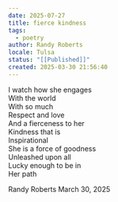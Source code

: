 ```yaml
---
date: 2025-07-27
title: fierce kindness
tags:
  - poetry
author: Randy Roberts
locale: Tulsa
status: "[[Published]]"
created: 2025-03-30 21:56:40
---
```

I watch how she engages  
With the world  
With so much  
Respect and love  
And a fierceness to her   
Kindness that is   
Inspirational   
She is a force of goodness   
Unleashed upon all  
Lucky enough to be in   
Her path  
   
Randy Roberts March 30, 2025  
  